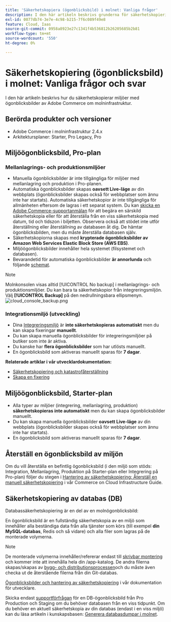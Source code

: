 ```yaml
---
title: 'Säkerhetskopiera (ögonblicksbild) i molnet: Vanliga frågor'
description: I den här artikeln beskrivs grunderna för säkerhetskopiering av miljöer med ögonblicksbilder av Adobe Commerce om molninfrastruktur.
exl-id: 0077db74-3e7e-4c98-b215-7f6c089f49e8
feature: Cloud, Iaas
source-git-commit: 0958a8923e27c1341f4b536812b26205685b2b81
workflow-type: tm+mt
source-wordcount: '550'
ht-degree: 0%

---
```


# Säkerhetskopiering (ögonblicksbild) i molnet: Vanliga frågor och svar

I den här artikeln beskrivs hur du säkerhetskopierar miljöer med ögonblicksbilder av Adobe Commerce om molninfrastruktur.

## Berörda produkter och versioner

* Adobe Commerce i molninfrastruktur 2.4.x
* Arkitektursplaner: Starter, Pro Legacy, Pro

## Miljöögonblicksbild, Pro-plan

### Mellanlagrings- och produktionsmiljöer

* Manuella ögonblicksbilder är inte tillgängliga för miljöer med mellanlagring och produktion i Pro-planen.
* Automatiska ögonblicksbilder skapas **oavsett Live-läge** av din webbplats (ögonblicksbilder skapas också för webbplatser som ännu inte har startats). Automatiska säkerhetskopior är inte tillgängliga för allmänheten eftersom de lagras i ett separat system. Du kan [skicka en Adobe Commerce-supportanmälan](/docs/commerce-knowledge-base/kb/help-center-guide/magento-help-center-user-guide.html#submit-ticket) för att begära en särskild säkerhetskopia eller för att återställa från en viss säkerhetskopia med datum, tid och tidszon i biljetten. Observera också att stödet inte utför återställning eller återställning av databasen åt dig. De hämtar ögonblicksbilden, men du måste återställa databasen själv.
* Säkerhetskopiorna skapas med **krypterade ögonblicksbilder av Amazon Web Services Elastic Block Store (AWS EBS)**.
* Miljöögonblicksbilder innehåller hela systemet (filsystemet och databasen).
* Bevarandetid för automatiska ögonblicksbilder **är annorlunda** och följande [schemat](/docs/commerce-cloud-service/user-guide/architecture/pro-architecture.html?lang=en#backup-and-disaster-recovery).

>[!NOTE]
>Molnkonsolen visas alltid [!UICONTROL No backup] i mellanlagrings- och produktionsmiljöer. Du kan bara ta säkerhetskopior från integreringsmiljön. Välj **[!UICONTROL Backup]** på den nedrullningsbara ellipsmenyn.
>![cloud_console_backup.png](assets/cloud_console_backup.png)





### Integrationsmiljö (utveckling)

* Dina [Integreringsmiljö](/help/announcements/adobe-commerce-announcements/integration-environment-enhancement-request-pro-and-starter.md) är **inte säkerhetskopieras automatiskt** men du kan skapa fixeringar **manuellt**.
* Du kan skapa manuella ögonblicksbilder för integreringsmiljöer på butiker som inte är aktiva.
* Du kanske har **flera ögonblicksbilder** som har utlösts manuellt.
* En ögonblicksbild som aktiveras manuellt sparas för **7 dagar**.

**Relaterade artiklar i vår utvecklardokumentation:**

* [Säkerhetskopiering och katastrofåterställning](/docs/commerce-cloud-service/user-guide/architecture/pro-architecture.html#backup-and-disaster-recovery)
* [Skapa en fixering](/docs/commerce-cloud-service/user-guide/develop/storage/snapshots.html)

## Miljöögonblicksbild, Starter-plan

* Alla typer av miljöer (integrering, mellanlagring, produktion) **säkerhetskopieras inte automatiskt** men du kan skapa ögonblicksbilder manuellt.
* Du kan skapa manuella ögonblicksbilder **oavsett Live-läge** av din webbplats (ögonblicksbilder skapas också för webbplatser som ännu inte har startats).
* En ögonblicksbild som aktiveras manuellt sparas för **7 dagar**.

## Återställ en ögonblicksbild av miljön

Om du vill återställa en befintlig ögonblicksbild (i den miljö som stöds: Integration, Mellanlagring, Produktion på Starter-plan eller Integrering på Pro-plan) följer du stegen i [Hantering av säkerhetskopiering: Återställ en manuell säkerhetskopiering](https://experienceleague.adobe.com/en/docs/commerce-cloud-service/user-guide/develop/storage/snapshots#restore-a-manual-backup) i vår Commerce on Cloud Infrastructure Guide.

## Säkerhetskopiering av databas (DB)

Databassäkerhetskopiering är en del av en molnögonblicksbild:

>>
En ögonblicksbild är en fullständig säkerhetskopia av en miljö som innehåller alla beständiga data från alla tjänster som körs (till exempel **din MySQL-databas**, Redis och så vidare) och alla filer som lagras på de monterade volymerna.

>[!NOTE]
>
>De monterade volymerna innehåller/refererar endast till [skrivbar montering](/docs/commerce-cloud-service/user-guide/configure/app/properties/properties.html?lang=en#mounts) och kommer inte att innehålla hela din /app-katalog. De andra filerna skapas/skapas av [bygg- och distributionsprocessen](/docs/commerce-cloud-service/user-guide/architecture/pro-develop-deploy-workflow.html?lang=en#deployment-workflow)och du måste även checka ut de återstående filerna från din Git-databas.

[Ögonblicksbilder och hantering av säkerhetskopiering](/docs/commerce-cloud-service/user-guide/develop/storage/snapshots.html) i vår dokumentation för utvecklare.

Skicka endast [supportförfrågan](/docs/commerce-knowledge-base/kb/help-center-guide/magento-help-center-user-guide.html?lang=en#submit-ticket) för en DB-ögonblicksbild från Pro Production och Staging om du behöver databasen från en viss tidpunkt. Om du behöver en aktuell säkerhetskopia av din databas (endast i en viss miljö) kan du läsa artikeln i kunskapsbasen: [Generera databasdumpar i molnet](/help/how-to/general/create-database-dump-on-cloud.md).
